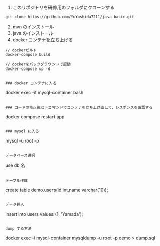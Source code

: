 ###

1. このリポジトリを研修用のフォルダにクローンする

```
git clone https://github.com/YuYoshida7211/java-basic.git
```

2. mvn のインストール
3. java のインストール
4. docker コンテナを立ち上げる

```
// dockerビルド
docker-compose build

// dockerをバックグラウンドで起動
docker-compose up -d


### docker コンテナに入る

```

docker exec -it mysql-container bash

```

### コードの修正後以下コマンドでコンテナを立ち上げ直して、レスポンスを確認する

```

docker compose restart app

```

### mysql に入る

```

mysql -u root -p

```

データベース選択

```

use db 名

```

テーブル作成

```

create table demo.users(id int,name varchar(10));

```

データ挿入

```

insert into users values (1, 'Yamada');

```

dump する方法

```

docker exec -i mysql-container mysqldump -u root -p demo > dump.sql

```

```
